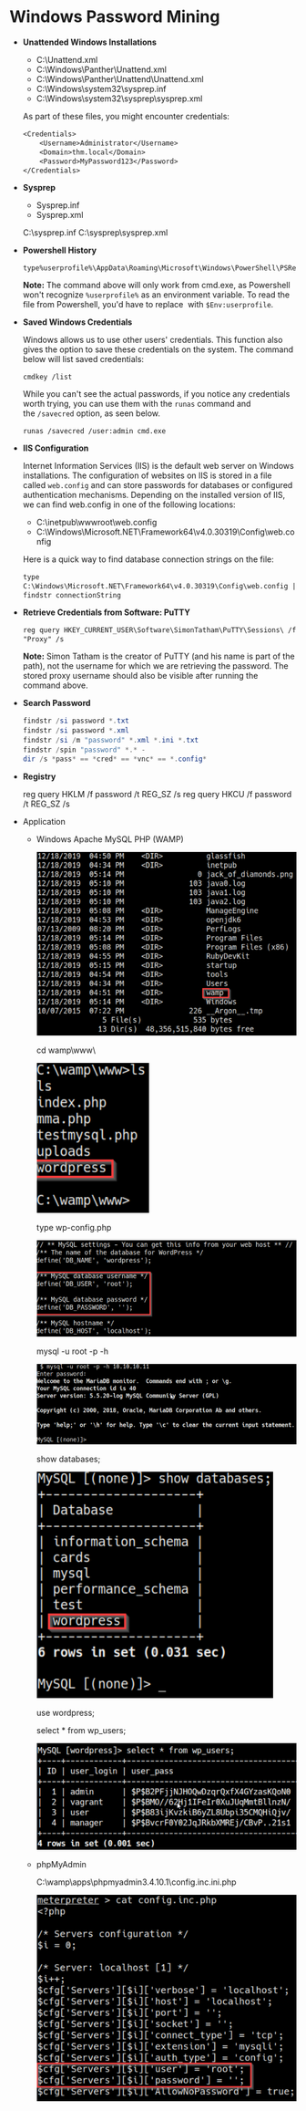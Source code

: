 # Windows Password Mining

- **Unattended Windows Installations**
    - C:\Unattend.xml
    - C:\Windows\Panther\Unattend.xml
    - C:\Windows\Panther\Unattend\Unattend.xml
    - C:\Windows\system32\sysprep.inf
    - C:\Windows\system32\sysprep\sysprep.xml
    
    As part of these files, you might encounter credentials:
    
    ```
    <Credentials>
        <Username>Administrator</Username>
        <Domain>thm.local</Domain>
        <Password>MyPassword123</Password>
    </Credentials>
    ```
    
- **Sysprep**
    - Sysprep.inf
    - Sysprep.xml
    
    C:\\sysprep.inf
    C:\\sysprep\sysprep.xml
    
- **Powershell History**
    
    ```
    type%userprofile%\AppData\Roaming\Microsoft\Windows\PowerShell\PSReadline\ConsoleHost_history.txt
    ```
    
    **Note:** The command above will only work from cmd.exe, as Powershell won't recognize `%userprofile%` as an environment variable. To read the file from Powershell, you'd have to replace  with `$Env:userprofile`.
    
- **Saved Windows Credentials**
    
    Windows allows us to use other users' credentials. This function also gives the option to save these credentials on the system. The command below will list saved credentials:
    
    ```
    cmdkey /list
    ```
    
    While you can't see the actual passwords, if you notice any credentials worth trying, you can use them with the `runas` command and the `/savecred` option, as seen below.
    
    ```
    runas /savecred /user:admin cmd.exe
    ```
    
- **IIS Configuration**
    
    Internet Information Services (IIS) is the default web server on Windows installations. The configuration of websites on IIS is stored in a file called `web.config` and can store passwords for databases or configured authentication mechanisms. Depending on the installed version of IIS, we can find web.config in one of the following locations:
    
    - C:\inetpub\wwwroot\web.config
    - C:\Windows\Microsoft.NET\Framework64\v4.0.30319\Config\web.config
    
    Here is a quick way to find database connection strings on the file:
    
    ```
    type C:\Windows\Microsoft.NET\Framework64\v4.0.30319\Config\web.config | findstr connectionString
    ```
    
- **Retrieve Credentials from Software: PuTTY**
    
    ```
    reg query HKEY_CURRENT_USER\Software\SimonTatham\PuTTY\Sessions\ /f "Proxy" /s
    ```
    
    **Note:** Simon Tatham is the creator of PuTTY (and his name is part of the path), not the username for which we are retrieving the password. The stored proxy username should also be visible after running the command above.
    
- **Search Password**
    
    ```powershell
    findstr /si password *.txt
    findstr /si password *.xml
    findstr /si /m "password" *.xml *.ini *.txt
    findstr /spin "password" *.* -
    dir /s *pass* == *cred* == *vnc* == *.config*
    ```
    
- **Registry**
    
    reg query HKLM /f password /t REG_SZ /s
    reg query HKCU /f password /t REG_SZ /s
    
- Application
    - Windows Apache MySQL PHP (WAMP)
        
        ![Untitled](Windows%20Password%20Mining%20e0240b3dbc734da9bf341cbf28c9c87b/Untitled.png)
        
        cd wamp\www\
        
        ![Untitled](Windows%20Password%20Mining%20e0240b3dbc734da9bf341cbf28c9c87b/Untitled%201.png)
        
        type wp-config.php
        
        ![Untitled](Windows%20Password%20Mining%20e0240b3dbc734da9bf341cbf28c9c87b/Untitled%202.png)
        
        mysql -u root -p -h <TARGET-IP>
        
        ![Untitled](Windows%20Password%20Mining%20e0240b3dbc734da9bf341cbf28c9c87b/Untitled%203.png)
        
        show databases;
        
        ![Untitled](Windows%20Password%20Mining%20e0240b3dbc734da9bf341cbf28c9c87b/Untitled%204.png)
        
        use wordpress;
        
        select * from wp_users;
        
        ![Untitled](Windows%20Password%20Mining%20e0240b3dbc734da9bf341cbf28c9c87b/Untitled%205.png)
        
    - phpMyAdmin
        
        C:\wamp\apps\phpmyadmin3.4.10.1\config.inc.ini.php
        
        ![Untitled](Windows%20Password%20Mining%20e0240b3dbc734da9bf341cbf28c9c87b/Untitled%206.png)